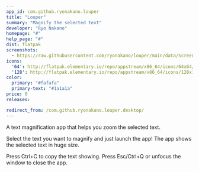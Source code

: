 ```yaml
---
app_id: com.github.ryonakano.louper
title: "Louper"
summary: "Magnify the selected text"
developer: "Ryo Nakano"
homepage: "#"
help_page: "#"
dist: flatpak
screenshots:
  - https://raw.githubusercontent.com/ryonakano/louper/main/data/Screenshot.png
icons:
  '64': http://flatpak.elementary.io/repo/appstream/x86_64/icons/64x64/com.github.ryonakano.louper.png
  '128': http://flatpak.elementary.io/repo/appstream/x86_64/icons/128x128/com.github.ryonakano.louper.png
color:
  primary: "#fafafa"
  primary-text: "#1a1a1a"
price: 0
releases:

redirect_from: /com.github.ryonakano.louper.desktop/
---
```


<p>A text magnification app that helps you zoom the selected text.</p>
<p>Select the text you want to magnify and just launch the app! The app shows the selected text in huge size.</p>
<p>Press Ctrl+C to copy the text showing. Press Esc/Ctrl+Q or unfocus the window to close the app.</p>